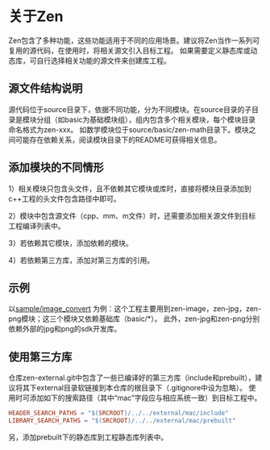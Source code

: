 # 关于Zen

Zen包含了多种功能，这些功能适用于不同的应用场景。建议将Zen当作一系列可复用的源代码，在使用时，将相关源文引入目标工程。
如果需要定义静态库或动态库，可自行选择相关功能的源文件来创建库工程。

## 源文件结构说明

源代码位于source目录下，依据不同功能，分为不同模块。在source目录的子目录是模块分组（如basic为基础模块组），组内包含多个相关模块，每个模块目录命名格式为zen-xxx。
如数学模块位于source/basic/zen-math目录下。模块之间可能存在依赖关系，阅读模块目录下的README可获得相关信息。

## 添加模块的不同情形

1）相关模块只包含头文件，且不依赖其它模块或库时，直接将模块目录添加到c++工程的头文件包含路径中即可。

2）模块中包含源文件（cpp、mm、m文件）时，还需要添加相关源文件到目标工程编译列表中。

3）若依赖其它模块，添加依赖的模块。

4）若依赖第三方库，添加对第三方库的引用。

## 示例
以[sample/image_convert](sample/image_convert) 为例：这个工程主要用到zen-image，zen-jpg，zen-png模块；这三个模块又依赖基础库（basic/*）。
此外，zen-jpg和zen-png分别依赖外部的jpg和png的sdk开发库。

## 使用第三方库
仓库zen-external.git中包含了一些已编译好的第三方库（include和prebuilt），建议将其下external目录软链接到本仓库的根目录下（.gitignore中设为忽略）。
使用时可添加如下的搜索路径（其中“mac”字段应与相应系统一致）到目标工程中。

``` makefile
HEADER_SEARCH_PATHS = "$(SRCROOT)/../../external/mac/include"
LIBRARY_SEARCH_PATHS = "$(SRCROOT)/../../external/mac/prebuilt"
```

另，添加prebuilt下的静态库到工程静态库列表中。
